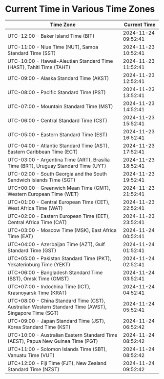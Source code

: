 # Current Time in Various Time Zones

| Time Zone | Current Time |
|-----------|--------------|
| UTC-12:00 - Baker Island Time (BIT) | 2024-11-24 09:52:41 |
| UTC-11:00 - Niue Time (NUT), Samoa Standard Time (SST) | 2024-11-23 10:52:41 |
| UTC-10:00 - Hawaii-Aleutian Standard Time (HAST), Tahiti Time (TAHT) | 2024-11-23 11:52:41 |
| UTC-09:00 - Alaska Standard Time (AKST) | 2024-11-23 12:52:41 |
| UTC-08:00 - Pacific Standard Time (PST) | 2024-11-23 13:52:41 |
| UTC-07:00 - Mountain Standard Time (MST) | 2024-11-23 14:52:41 |
| UTC-06:00 - Central Standard Time (CST) | 2024-11-23 15:52:41 |
| UTC-05:00 - Eastern Standard Time (EST) | 2024-11-23 16:52:41 |
| UTC-04:00 - Atlantic Standard Time (AST), Eastern Caribbean Time (ECT) | 2024-11-23 17:52:41 |
| UTC-03:00 - Argentina Time (ART), Brasília Time (BRT), Uruguay Standard Time (UYT) | 2024-11-23 18:52:41 |
| UTC-02:00 - South Georgia and the South Sandwich Islands Time (SGT) | 2024-11-23 19:52:41 |
| UTC±00:00 - Greenwich Mean Time (GMT), Western European Time (WET) | 2024-11-23 21:52:41 |
| UTC+01:00 - Central European Time (CET), West Africa Time (WAT) | 2024-11-23 22:52:41 |
| UTC+02:00 - Eastern European Time (EET), Central Africa Time (CAT) | 2024-11-23 23:52:41 |
| UTC+03:00 - Moscow Time (MSK), East Africa Time (EAT) | 2024-11-24 00:52:41 |
| UTC+04:00 - Azerbaijan Time (AZT), Gulf Standard Time (GST) | 2024-11-24 01:52:41 |
| UTC+05:00 - Pakistan Standard Time (PKT), Yekaterinburg Time (YEKT) | 2024-11-24 02:52:41 |
| UTC+06:00 - Bangladesh Standard Time (BST), Omsk Time (OMST) | 2024-11-24 03:52:41 |
| UTC+07:00 - Indochina Time (ICT), Krasnoyarsk Time (KRAT) | 2024-11-24 04:52:41 |
| UTC+08:00 - China Standard Time (CST), Australian Western Standard Time (AWST), Singapore Time (SGT) | 2024-11-24 05:52:41 |
| UTC+09:00 - Japan Standard Time (JST), Korea Standard Time (KST) | 2024-11-24 06:52:42 |
| UTC+10:00 - Australian Eastern Standard Time (AEST), Papua New Guinea Time (PGT) | 2024-11-24 08:52:42 |
| UTC+11:00 - Solomon Islands Time (SBT), Vanuatu Time (VUT) | 2024-11-24 08:52:42 |
| UTC+12:00 - Fiji Time (FJT), New Zealand Standard Time (NZST) | 2024-11-24 09:52:42 |
